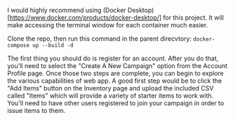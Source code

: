 I would highly recommend using (Docker Desktop)[https://www.docker.com/products/docker-desktop/] for this project. It will make accessing the terminal window for each container much easier.

Clone the repo, then run this command in the parent direcvtory: `docker-compose up --build -d`

The first thing you should do is register for an account. After you do that, you'll need to select the "Create A New Campaign" option from the Account Profile page. Once those two steps are complete, you can begin to explore the various capabilities of web app. A good first step would be to click the "Add Items" button on the Inventory page and upload the included CSV called "Items" which will provide a variety of starter items to work with. You'll need to have other users registered to join your campaign in order to issue items to them.
